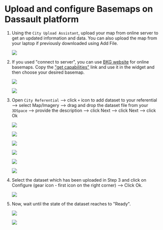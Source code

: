# Upload and configure Basemaps on Dassault platform

1. Using the `City Upload Assistant`, upload your map from online server to get an updated information and data. You can also upload the map from your laptop if previously downloaded using Add File.

    ![](/configure_dassault_static_data/img/img_basemap/cityuploadassistant_map.png)

2. If you used "connect to server", you can use [BKG website](https://gdz.bkg.bund.de/index.php/default/open-data/wmts-basemapde-webraster-wmts-basemapde-webraster.html) for online basemaps. Copy the ["get capabilities"](https://basemap.de/dienste/wmts_capabilities_web_raster.xml) link and use it in the widget and then choose your desired basemap.

    ![](/configure_dassault_static_data/img/img_basemap/dataseturl_map.jpg)

    ![](/configure_dassault_static_data/img/img_basemap/download_map.png)

3. Open `City Referential` --> click `+` icon to add dataset to your referential --> select Map/Imagery --> drag and drop the dataset file from your `3DSpace` --> provide the description --> click Next --> click Next --> click Ok

    ![](/configure_dassault_static_data/img/img_basemap/create_map.png)

    ![](/configure_dassault_static_data/img/img_basemap/create_map1.png)

    ![](/configure_dassault_static_data/img/img_basemap/dataset_selection_map.png)

    ![](/configure_dassault_static_data/img/img_basemap/create_description_map.png)

    ![](/configure_dassault_static_data/img/img_basemap/transferring_map.png)

    ![](/configure_dassault_static_data/img/img_basemap/transferred_map.png) 

4. Select the dataset which has been uploaded in Step 3 and click on Configure (gear icon - first icon on the right corner) --> Click Ok. 

    ![](/configure_dassault_static_data/img/img_basemap/configure_map.png)

5. Now, wait until the state of the dataset reaches to "Ready".

    ![](/configure_dassault_static_data/img/img_basemap/preparing_map.png)

    ![](/configure_dassault_static_data/img/img_basemap/ready_map.png)
